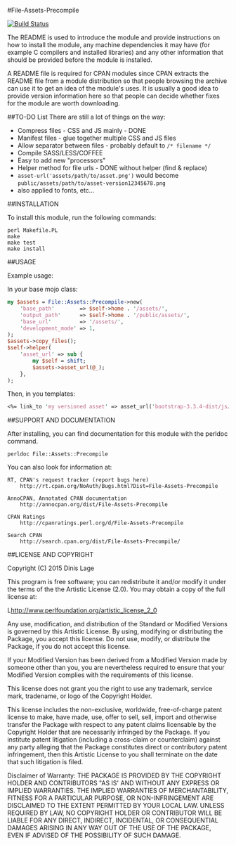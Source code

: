 
#File-Assets-Precompile

[![Build Status](https://travis-ci.org/dlage/perl-File-Assets-Precompile.svg?branch=master)](https://travis-ci.org/dlage/perl-File-Assets-Precompile)

The README is used to introduce the module and provide instructions on
how to install the module, any machine dependencies it may have (for
example C compilers and installed libraries) and any other information
that should be provided before the module is installed.

A README file is required for CPAN modules since CPAN extracts the README
file from a module distribution so that people browsing the archive
can use it to get an idea of the module's uses. It is usually a good idea
to provide version information here so that people can decide whether
fixes for the module are worth downloading.

##TO-DO List 
There are still a lot of things on the way: 
* Compress files - CSS and JS mainly - DONE
* Manifest files - glue together multiple CSS and JS files 
 * Allow separator between files - probably default to `/* filename */`
* Compile SASS/LESS/COFFEE
 * Easy to add new "processors"
* Helper method for file urls - DONE without helper (find & replace)
 * `asset-url('assets/path/to/asset.png')` would become `public/assets/path/to/asset-version12345678.png`
 * also applied to fonts, etc...

##INSTALLATION

To install this module, run the following commands:

	perl Makefile.PL
	make
	make test
	make install

##USAGE

Example usage:

In your base mojo class:
```perl
my $assets = File::Assets::Precompile->new(
    'base_path'        => $self->home . '/assets/',
    'output_path'      => $self->home . '/public/assets/',
    'base_url'         => '/assets/',
    'development_mode' => 1,
);  
$assets->copy_files();
$self->helper(
    'asset_url' => sub { 
        my $self = shift; 
        $assets->asset_url(@_); 
    }, 
);
```
Then, in you templates:
```perl
<%= link_to 'my versioned asset' => asset_url('bootstrap-3.3.4-dist/js/bootstrap.js') %>
```
##SUPPORT AND DOCUMENTATION

After installing, you can find documentation for this module with the
perldoc command.

    perldoc File::Assets::Precompile

You can also look for information at:

    RT, CPAN's request tracker (report bugs here)
        http://rt.cpan.org/NoAuth/Bugs.html?Dist=File-Assets-Precompile

    AnnoCPAN, Annotated CPAN documentation
        http://annocpan.org/dist/File-Assets-Precompile

    CPAN Ratings
        http://cpanratings.perl.org/d/File-Assets-Precompile

    Search CPAN
        http://search.cpan.org/dist/File-Assets-Precompile/


##LICENSE AND COPYRIGHT

Copyright (C) 2015 Dinis Lage

This program is free software; you can redistribute it and/or modify it
under the terms of the the Artistic License (2.0). You may obtain a
copy of the full license at:

L<http://www.perlfoundation.org/artistic_license_2_0>

Any use, modification, and distribution of the Standard or Modified
Versions is governed by this Artistic License. By using, modifying or
distributing the Package, you accept this license. Do not use, modify,
or distribute the Package, if you do not accept this license.

If your Modified Version has been derived from a Modified Version made
by someone other than you, you are nevertheless required to ensure that
your Modified Version complies with the requirements of this license.

This license does not grant you the right to use any trademark, service
mark, tradename, or logo of the Copyright Holder.

This license includes the non-exclusive, worldwide, free-of-charge
patent license to make, have made, use, offer to sell, sell, import and
otherwise transfer the Package with respect to any patent claims
licensable by the Copyright Holder that are necessarily infringed by the
Package. If you institute patent litigation (including a cross-claim or
counterclaim) against any party alleging that the Package constitutes
direct or contributory patent infringement, then this Artistic License
to you shall terminate on the date that such litigation is filed.

Disclaimer of Warranty: THE PACKAGE IS PROVIDED BY THE COPYRIGHT HOLDER
AND CONTRIBUTORS "AS IS' AND WITHOUT ANY EXPRESS OR IMPLIED WARRANTIES.
THE IMPLIED WARRANTIES OF MERCHANTABILITY, FITNESS FOR A PARTICULAR
PURPOSE, OR NON-INFRINGEMENT ARE DISCLAIMED TO THE EXTENT PERMITTED BY
YOUR LOCAL LAW. UNLESS REQUIRED BY LAW, NO COPYRIGHT HOLDER OR
CONTRIBUTOR WILL BE LIABLE FOR ANY DIRECT, INDIRECT, INCIDENTAL, OR
CONSEQUENTIAL DAMAGES ARISING IN ANY WAY OUT OF THE USE OF THE PACKAGE,
EVEN IF ADVISED OF THE POSSIBILITY OF SUCH DAMAGE.

